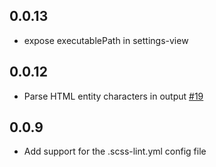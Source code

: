 ## 0.0.13
* expose executablePath in settings-view

## 0.0.12
* Parse HTML entity characters in output [#19](https://github.com/AtomLinter/linter-scss-lint/pull/19)
 
## 0.0.9
* Add support for the .scss-lint.yml config file
